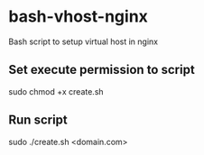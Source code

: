 # bash-vhost-nginx
Bash script to setup virtual host in nginx

## Set execute permission to script
sudo chmod +x create.sh

## Run script
sudo ./create.sh <domain.com>
